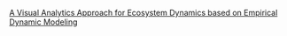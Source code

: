 [A Visual Analytics Approach for Ecosystem Dynamics based on Empirical Dynamic Modeling](https://ieeexplore-ieee-org.ezpxy-web-p-u01.wpi.edu/document/9216532)

